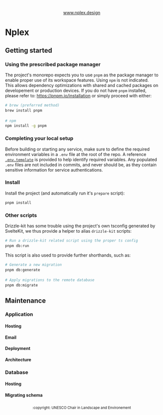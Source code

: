 <p align="center">
  <picture>
    <source media="(prefers-color-scheme: dark)" srcset="/static/logo-on-dark-animated.svg">
    <source media="(prefers-color-scheme: light)" srcset="/static/logo-on-light-animated.svg">
    <img alt="Nplex logo" src="/static/logo-on-dark-animated.svg" height="2em" width="auto">
  </picture>
</p>

<p align="center">
  <a href="www.nplex.design">www.nplex.design</a>
</p>

# Nplex

## Getting started

### Using the prescribed package manager

The project's monorepo expects you to use `pnpm` as the package manager to enable proper use of its
workspace features. Using `npm` is not indicated. This allows dependency optimizations with shared
and cached packages on developement or production devices. If you do not have `pnpm` installed,
please refer to: <https://pnpm.io/installation> or simply proceed with either:

```sh
# brew (preferred method)
brew install pnpm

# npm
npm install -g pnpm
```

### Completing your local setup

Before building or starting any service, make sure to define the required environment variables in a
`.env` file at the root of the repo. A reference [`.env.template`](.env.template) is provided to
help identify required variables. Any populated `.env` files are not included in commits, and never
should be, as they contain sensitive information for service authentications.

### Install

Install the project (and automatically run it's `prepare` script):

```sh
pnpm install
```

### Other scripts

Drizzle-kit has some trouble using the project's own tsconfig generated by SvelteKit, we thus
provide a helper to alias `drizzle-kit` scripts:

```sh
# Run a drizzle-kit related script using the proper ts config
pnpm db:run
```

This script is also used to provide further shorthands, such as:

```sh
# Generate a new migration
pnpm db:generate

# Apply migrations to the remote database
pnpm db:migrate
```

## Maintenance

### Application

#### Hosting

#### Email

#### Deployment

#### Architecture

### Database

#### Hosting

#### Migrating schema

<p align="center">
  <sub>:copyright: UNESCO Chair in Landscape and Environement</sub>
</p>
